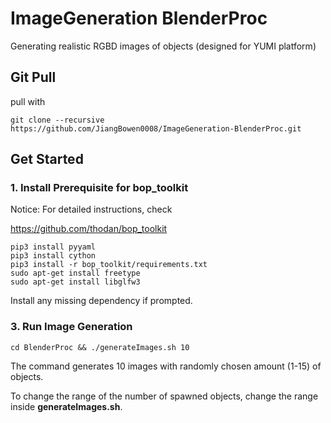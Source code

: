 # ImageGeneration BlenderProc
 Generating realistic RGBD images of objects (designed for YUMI platform)
 
## Git Pull

pull with

```
git clone --recursive https://github.com/JiangBowen0008/ImageGeneration-BlenderProc.git
```

## Get Started


### 1. Install Prerequisite for bop_toolkit

Notice: For detailed instructions, check

https://github.com/thodan/bop_toolkit

```
pip3 install pyyaml
pip3 install cython
pip3 install -r bop_toolkit/requirements.txt
sudo apt-get install freetype
sudo apt-get install libglfw3
```

Install any missing dependency if prompted.

### 3. Run Image Generation

```
cd BlenderProc && ./generateImages.sh 10
```
The command generates 10 images with randomly chosen amount (1-15) of objects.

To change the range of the number of spawned objects, change the range inside **generateImages.sh**.
